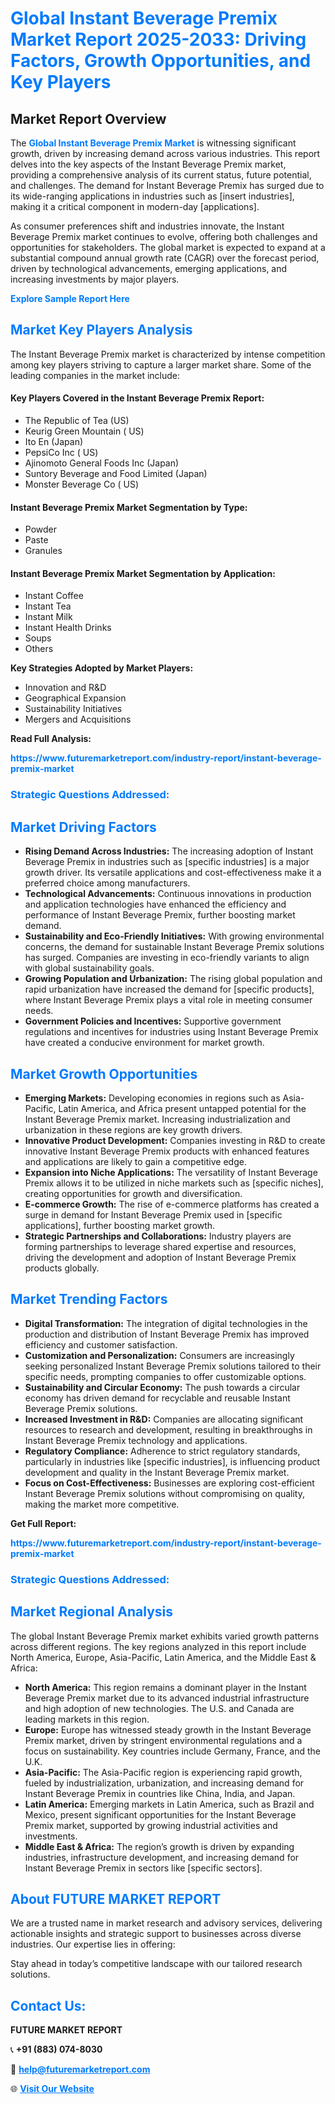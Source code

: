 <h1 style="color: #007BFF;">Global Instant Beverage Premix Market Report 2025-2033: Driving Factors, Growth Opportunities, and Key Players</h1>

<section id="overview">
<h2>Market Report Overview</h2>
<p>The <a href="https://www.futuremarketreport.com/industry-report/instant-beverage-premix-market" style="color: #007BFF; text-decoration: none;"><strong>Global Instant Beverage Premix Market</strong></a> is witnessing significant growth, driven by increasing demand across various industries. This report delves into the key aspects of the Instant Beverage Premix market, providing a comprehensive analysis of its current status, future potential, and challenges. The demand for Instant Beverage Premix has surged due to its wide-ranging applications in industries such as [insert industries], making it a critical component in modern-day [applications].</p>
<p>As consumer preferences shift and industries innovate, the Instant Beverage Premix market continues to evolve, offering both challenges and opportunities for stakeholders. The global market is expected to expand at a substantial compound annual growth rate (CAGR) over the forecast period, driven by technological advancements, emerging applications, and increasing investments by major players.</p>
</section>

<section id="overview">
<p><a href="https://www.futuremarketreport.com/request-sample/reportId=56224" style="color: #007BFF; text-decoration: none;"><strong>Explore Sample Report Here</strong></a></p>
</section>

<section id="key-players">
<h2 style="color: #007BFF;">Market Key Players Analysis</h2>
<p>The Instant Beverage Premix market is characterized by intense competition among key players striving to capture a larger market share. Some of the leading companies in the market include:</p>
<h4>Key Players Covered in the Instant Beverage Premix Report:</h4>
<ul><li>The Republic of Tea (US)</li><li>Keurig Green Mountain ( US)</li><li>Ito En (Japan)</li><li>PepsiCo Inc ( US)</li><li>Ajinomoto General Foods Inc (Japan)</li><li>Suntory Beverage and Food Limited (Japan)</li><li>Monster Beverage Co ( US)</li></ul>
<h4>Instant Beverage Premix Market Segmentation by Type:</h4>
<ul><li>Powder</li><li>Paste</li><li>Granules</li></ul>

<h4>Instant Beverage Premix Market Segmentation by Application:</h4>
<ul><li>Instant Coffee</li><li>Instant Tea</li><li>Instant Milk</li><li>Instant Health Drinks</li><li>Soups</li><li>Others</li></ul>
<p><strong>Key Strategies Adopted by Market Players:</strong></p>
<ul>
<li>Innovation and R&D</li>
<li>Geographical Expansion</li>
<li>Sustainability Initiatives</li>
<li>Mergers and Acquisitions</li>
</ul>
</section>

<section>
<p><strong>Read Full Analysis: </strong></p><a href="https://www.futuremarketreport.com/industry-report/instant-beverage-premix-market" style="color: #007BFF; text-decoration: none;"><strong>https://www.futuremarketreport.com/industry-report/instant-beverage-premix-market</strong></a>
<h3 style="color: #007BFF;">Strategic Questions Addressed:</h3>
</section>

<section id="driving-factors">
<h2 style="color: #007BFF;">Market Driving Factors</h2>
<ul>
<li><strong>Rising Demand Across Industries:</strong> The increasing adoption of Instant Beverage Premix in industries such as [specific industries] is a major growth driver. Its versatile applications and cost-effectiveness make it a preferred choice among manufacturers.</li>
<li><strong>Technological Advancements:</strong> Continuous innovations in production and application technologies have enhanced the efficiency and performance of Instant Beverage Premix, further boosting market demand.</li>
<li><strong>Sustainability and Eco-Friendly Initiatives:</strong> With growing environmental concerns, the demand for sustainable Instant Beverage Premix solutions has surged. Companies are investing in eco-friendly variants to align with global sustainability goals.</li>
<li><strong>Growing Population and Urbanization:</strong> The rising global population and rapid urbanization have increased the demand for [specific products], where Instant Beverage Premix plays a vital role in meeting consumer needs.</li>
<li><strong>Government Policies and Incentives:</strong> Supportive government regulations and incentives for industries using Instant Beverage Premix have created a conducive environment for market growth.</li>
</ul>
</section>

<section id="growth-opportunities">
<h2 style="color: #007BFF;">Market Growth Opportunities</h2>
<ul>
<li><strong>Emerging Markets:</strong> Developing economies in regions such as Asia-Pacific, Latin America, and Africa present untapped potential for the Instant Beverage Premix market. Increasing industrialization and urbanization in these regions are key growth drivers.</li>
<li><strong>Innovative Product Development:</strong> Companies investing in R&D to create innovative Instant Beverage Premix products with enhanced features and applications are likely to gain a competitive edge.</li>
<li><strong>Expansion into Niche Applications:</strong> The versatility of Instant Beverage Premix allows it to be utilized in niche markets such as [specific niches], creating opportunities for growth and diversification.</li>
<li><strong>E-commerce Growth:</strong> The rise of e-commerce platforms has created a surge in demand for Instant Beverage Premix used in [specific applications], further boosting market growth.</li>
<li><strong>Strategic Partnerships and Collaborations:</strong> Industry players are forming partnerships to leverage shared expertise and resources, driving the development and adoption of Instant Beverage Premix products globally.</li>
</ul>
</section>

<section id="trending-factors">
<h2 style="color: #007BFF;">Market Trending Factors</h2>
<ul>
<li><strong>Digital Transformation:</strong> The integration of digital technologies in the production and distribution of Instant Beverage Premix has improved efficiency and customer satisfaction.</li>
<li><strong>Customization and Personalization:</strong> Consumers are increasingly seeking personalized Instant Beverage Premix solutions tailored to their specific needs, prompting companies to offer customizable options.</li>
<li><strong>Sustainability and Circular Economy:</strong> The push towards a circular economy has driven demand for recyclable and reusable Instant Beverage Premix solutions.</li>
<li><strong>Increased Investment in R&D:</strong> Companies are allocating significant resources to research and development, resulting in breakthroughs in Instant Beverage Premix technology and applications.</li>
<li><strong>Regulatory Compliance:</strong> Adherence to strict regulatory standards, particularly in industries like [specific industries], is influencing product development and quality in the Instant Beverage Premix market.</li>
<li><strong>Focus on Cost-Effectiveness:</strong> Businesses are exploring cost-efficient Instant Beverage Premix solutions without compromising on quality, making the market more competitive.</li>
</ul>
</section>

<section>
<p><strong>Get Full Report: </strong></p><a href="https://www.futuremarketreport.com/industry-report/instant-beverage-premix-market" style="color: #007BFF; text-decoration: none;"><strong>https://www.futuremarketreport.com/industry-report/instant-beverage-premix-market</strong></a>
<h3 style="color: #007BFF;">Strategic Questions Addressed:</h3>
</section>


<section id="regional-analysis">
<h2 style="color: #007BFF;">Market Regional Analysis</h2>
<p>The global Instant Beverage Premix market exhibits varied growth patterns across different regions. The key regions analyzed in this report include North America, Europe, Asia-Pacific, Latin America, and the Middle East & Africa:</p>
<ul>
<li><strong>North America:</strong> This region remains a dominant player in the Instant Beverage Premix market due to its advanced industrial infrastructure and high adoption of new technologies. The U.S. and Canada are leading markets in this region.</li>
<li><strong>Europe:</strong> Europe has witnessed steady growth in the Instant Beverage Premix market, driven by stringent environmental regulations and a focus on sustainability. Key countries include Germany, France, and the U.K.</li>
<li><strong>Asia-Pacific:</strong> The Asia-Pacific region is experiencing rapid growth, fueled by industrialization, urbanization, and increasing demand for Instant Beverage Premix in countries like China, India, and Japan.</li>
<li><strong>Latin America:</strong> Emerging markets in Latin America, such as Brazil and Mexico, present significant opportunities for the Instant Beverage Premix market, supported by growing industrial activities and investments.</li>
<li><strong>Middle East & Africa:</strong> The region’s growth is driven by expanding industries, infrastructure development, and increasing demand for Instant Beverage Premix in sectors like [specific sectors].</li>
</ul>
</section>

<footer>
<h2 style="color: #007BFF;">About FUTURE MARKET REPORT</h2>
<p>We are a trusted name in market research and advisory services, delivering actionable insights and strategic support to businesses across diverse industries. Our expertise lies in offering:</p>

<p>Stay ahead in today’s competitive landscape with our tailored research solutions.</p>

<h2 style="color: #007BFF;">Contact Us:</h2>
<p><strong>FUTURE MARKET REPORT</strong></p>
<p>📞 <strong>+91 (883) 074-8030</strong></p>
<p>📧 <strong><a href="mailto:help@futuremarketreport.com" style="color: #007BFF;">help@futuremarketreport.com</a></strong></p>
<p>🌐 <strong><a href="https://www.futuremarketreport.com/" style="color: #007BFF;">Visit Our Website</a></strong></p>
</footer>